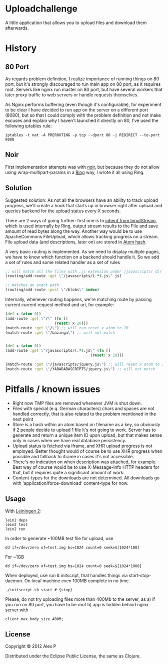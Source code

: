 # Uploadchallenge

A little application that allows you to upload files and download them afterwards.

# History

## 80 Port
As regards problem definition, I realize importance of running things on 80 port, but it's strongly discouraged to
run main app on 80 port, as it requires root. Servers like nginx run master on 80 port, but have several workers that
later proxy traffic to web servers or handle requests themselves.

As Nginx performs buffering (even though it's configurable), for experiment to be clear I have decided to run app
on the server on a different port (8080), but so that I could comply with the problem definition and not make excuses
and explain why I haven't launched it directly on 80, I've used the following iptables rule:

```
iptables -t nat -A PREROUTING -p tcp --dport 80 -j REDIRECT --to-port 8080
```

## Noir

First implementation attempts was with [noir](https://github.com/ibdknox/noir), but because they do not allow using
wrap-multipart-params in a [Ring](https://github.com/mmcgrana/ring) way, I wrote it all using Ring.


## Solution
Suggested solution: As not all the browsers have an ability to track upload progress, we'll create a hook that
starts up in browser right after upload and queries backend for the upload status every X seconds.


There are 2 ways of going further: first one is to [inherit from InputStream](https://github.com/ifesdjeen/upload-challenge/blob/master/src/uploadchallenge/file_processor.clj#L66), which is used
internally by Ring, output stream results to the File and save amount of read bytes along the way.
Another way would be to use ApacheCommons FileUpload, which allows tracking progress on a stream.
File upload data (and descriptions, later on) are stored in [Atom hash](https://github.com/ifesdjeen/upload-challenge/blob/master/src/uploadchallenge/file_processor.clj#L9).

A very basic routing is implemented. As we need to display multiple pages, we have to know which function on
a backend should handle it. So we add a set of rules and some related handler as a set of rules

```clojure
;; will match all the files with .js extension under /javascripts/ dir
(routing/add-route :get \"/javascripts/(.*).js\" js)

;; matches an exact path
(routing/add-route :post \"/blobs\" index)
```

Internally, whenever routing happens, we're matching route by passing current current request method and uri,
for example:

```clojure
(def x (atom 0))
(add-route :get \"/\" (fn []
                      (reset! x 20)))
(match-route :get \"/\") ;; will run reset x atom to 20
(match-route :get \"/bazinga\") ;; will not match


(def x (atom 0))
(add-route :get \"/javascripts/(.*).js\" (fn []
                                      (reset! x 20)))

(match-route :get \"/javascripts/jquery.js\") ;; will reset x atom to 20
(match-route :get \"/YABADABASCRIPTS/jquery.js\") ;; will not match
```

# Pitfalls / known issues

  * Right now TMP files are removed whenever JVM is shut down.
  * Files with special (e.q. German characters) chars and spaces are not handled correctly, that is also related to the problem mentioned in the next point
  * Store is a hash within an atom based on filename as a key, so obviously if 2 people decide to upload 1 file it's not going to work. Server has to generate and return a unique item ID upon upload, but that makes sense only in cases when we have real database persistency.
  * Upload status is fetched via iframe, and XHR upload progress is not employed. Better thought would of course be to use XHR progress when possible and fallback to iframe in cases it's not accessible.
  * There's no indication on when description was attached, for example. Best way of course would be to use X-Message-Info HTTP headers for that, but it requires quite a significant amount of work.
  * Content-types for the downloads are not determined. All downloads go with 'application/force-download' content-type for now.

## Usage

With [Leiningen 2](https://github.com/technomancy/leiningen):

    lein2 deps
    lein2 test
    lein2 run

In order to generate ~100MB test file for upload, use

```
dd if=/dev/zero of=test.img bs=1024 count=0 seek=$[1024*100]
```
For ~1GB

```
dd if=/dev/zero of=test.img bs=1024 count=0 seek=$[1024*1000]
```

When deployed, use run & initscript, that handles things via start-stop-daemon. On local machine even 100MB complete in no time.

```
./initscript.sh start # {stop}
```

Please, do not try uploading files more than 400Mb to the server, as a) if you run on 80 port, you have to be root b) app is hidden
behind nginx server with

```
client_max_body_size 400M;
```




## License

Copyright © 2012 Alex P

Distributed under the Eclipse Public License, the same as Clojure.
